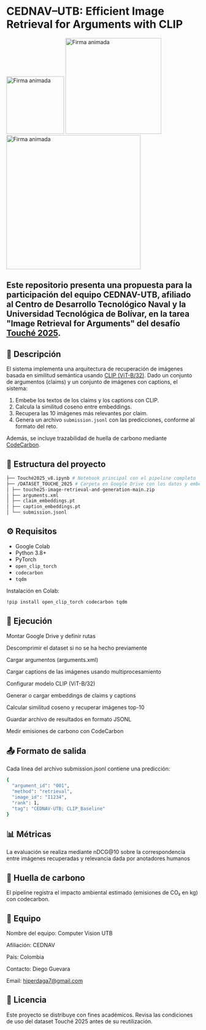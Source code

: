 # CEDNAV–UTB: Efficient Image Retrieval for Arguments with CLIP

<img src="https://github.com/user-attachments/assets/44305bf0-c24a-4c1d-8f87-852445707970" width="150" alt="Firma animada">
<img src="https://github.com/user-attachments/assets/4c167b85-1fb9-4f8d-8ef9-9e0d60cf01c7" width="250" alt="Firma animada">
<img src="https://github.com/user-attachments/assets/1658fa2f-d8a3-494f-a812-fc33cf471188" width="350" alt="Firma animada">

## Este repositorio presenta una propuesta para la participación del equipo **CEDNAV-UTB**, afiliado al **Centro de Desarrollo Tecnológico Naval** y la **Universidad Tecnológica de Bolívar**, en la tarea "Image Retrieval for Arguments" del desafío [Touché 2025](https://touche.webis.de/clef25/touche25-web/image-retrieval-for-arguments.html).



## 📌 Descripción

El sistema implementa una arquitectura de recuperación de imágenes basada en similitud semántica usando [CLIP (ViT-B/32)](https://openai.com/research/clip). Dado un conjunto de argumentos (claims) y un conjunto de imágenes con captions, el sistema:

1. Embebe los textos de los claims y los captions con CLIP.
2. Calcula la similitud coseno entre embeddings.
3. Recupera las 10 imágenes más relevantes por claim.
4. Genera un archivo `submission.jsonl` con las predicciones, conforme al formato del reto.

Además, se incluye trazabilidad de huella de carbono mediante [CodeCarbon](https://mlco2.github.io/codecarbon/).



## 📁 Estructura del proyecto

```bash
├── Touché2025_v8.ipynb # Notebook principal con el pipeline completo
├── /DATASET_TOUCHE_2025 # Carpeta en Google Drive con los datos y embeddings
│ ├── touche25-image-retrieval-and-generation-main.zip
│ ├── arguments.xml
│ ├── claim_embeddings.pt
│ ├── caption_embeddings.pt
│ └── submission.jsonl
```


## ⚙️ Requisitos

- Google Colab
- Python 3.8+
- PyTorch
- `open_clip_torch`
- `codecarbon`
- `tqdm`

Instalación en Colab:

```bash
!pip install open_clip_torch codecarbon tqdm
```

## 🚀 Ejecución
Montar Google Drive y definir rutas

Descomprimir el dataset si no se ha hecho previamente

Cargar argumentos (arguments.xml)

Cargar captions de las imágenes usando multiprocesamiento

Configurar modelo CLIP (ViT-B/32)

Generar o cargar embeddings de claims y captions

Calcular similitud coseno y recuperar imágenes top-10

Guardar archivo de resultados en formato JSONL

Medir emisiones de carbono con CodeCarbon

## 📤 Formato de salida
Cada línea del archivo submission.jsonl contiene una predicción:

```bash
{
  "argument_id": "001",
  "method": "retrieval",
  "image_id": "I1234",
  "rank": 1,
  "tag": "CEDNAV-UTB; CLIP_Baseline"
}
```

## 📊 Métricas
La evaluación se realiza mediante nDCG@10 sobre la correspondencia entre imágenes recuperadas y relevancia dada por anotadores humanos

## 🌱 Huella de carbono
El pipeline registra el impacto ambiental estimado (emisiones de CO₂ en kg) con codecarbon.

## 👥 Equipo
Nombre del equipo: Computer Vision UTB

Afiliación: CEDNAV

País: Colombia

Contacto: Diego Guevara

Email: hiperdaga7@gmail.com


## 📝 Licencia
Este proyecto se distribuye con fines académicos. Revisa las condiciones de uso del dataset Touché 2025 antes de su reutilización.

